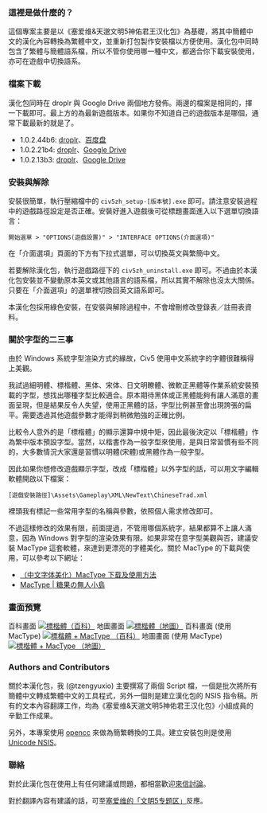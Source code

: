 ### 這裡是做什麼的？
這個專案主要是以《塞爱维&天邈文明5神佑君王汉化包》為基礎，將其中簡體中文的漢化內容轉換為繁體中文，並重新打包製作安裝檔以方便使用。漢化包中同時包含了繁體与簡體語系檔，所以不管你使用哪一種中文，都適合你下載安裝使用，亦可在遊戲中切換語系。

### 檔案下載
漢化包同時在 droplr 與 Google Drive 兩個地方發佈。兩邊的檔案是相同的，擇一下載即可。最上方的為最新遊戲版本。如果你不知道自己的遊戲版本是哪個，通常下載最新的就是了。

* 1.0.2.44b6: [droplr](http://d.pr/f/XaAT)、[百度盘](http://pan.baidu.com/share/link?shareid=435025&uk=1412754507)
* 1.0.2.21b4: [droplr](http://d.pr/f/lNUG)、[Google Drive](http://goo.gl/XJgw7)
* 1.0.2.13b3: [droplr](http://d.pr/f/ZLyG)、[Google Drive](http://goo.gl/sizhF)

### 安裝與解除

安裝很簡單，執行壓縮檔中的 `civ5zh_setup-[版本號].exe` 即可。請注意安裝過程中的遊戲路徑設定是否正確。安裝好進入遊戲後可從標題畫面進入以下選單切換語言：

    開始選單 > "OPTIONS(遊戲設置)" > "INTERFACE OPTIONS(介面選項)"

在「介面選項」頁面的下方有下拉式選單，可以切換英文與繁簡中文。
      
若要解除漢化包，執行遊戲路徑下的 `civ5zh_uninstall.exe` 即可。不過由於本漢化包安裝並不變動原本英文或其他語言的語系檔，所以其實不解除也沒太大關係。只要在「介面選項」的選單裡切換回英文語系即可。

本漢化包採用綠色安裝，在安裝與解除過程中，不會增刪修改登錄表／註冊表資料。

### 關於字型的二三事

由於 Windows 系統字型渲染方式的緣故，Civ5 使用中文系統字的字體很難稱得上美觀。

我試過細明體、標楷體、黑体、宋体、日文明瞭體、微軟正黑體等作業系統安裝預載的字型，想找出哪種字型比較適合。原本期待黑体或正黑體能夠有讓人滿意的畫面呈現，但是結果反令人失望，使用正黑體的話，字型比例甚至會出現誇張的扁平。需要透過其他遊戲參數才能得到稍微勉強的正確比例。

比較令人意外的是「標楷體」的顯示還算中規中矩，因此最後決定以「標楷體」作為繁中版本預設字型。當然，以楷書作為一般字型來使用，是與日常習慣有些不同的，大多數情況大家還是習慣以明體(宋體)或黑體作為一般字型。

因此如果你想修改遊戲顯示字型，改成「標楷體」以外字型的話，可以用文字編輯軟體開啟以下檔案：

    [遊戲安裝路徑]\Assets\Gameplay\XML\NewText\ChineseTrad.xml
    
裡頭我有標記一些常用字型的名稱與參數，依照個人需求修改即可。

不過這樣修改的效果有限，前面提過，不管用哪個系統字，結果都算不上讓人滿意，因為 Windows 對字型的渲染效果有限。如果非常在意字型美觀與否，建議安裝 MacType 這套軟體，來達到更漂亮的字體美化。關於 MacType 的下載與使用，可以參考以下網址：

* [（中文字体美化）MacType 下载及使用方法](http://www.civclub.net/bbs/viewthread.php?tid=79221)
* [MacType | 糖果の無人小島](http://candy-sky.net/tag/mactype/)

### 畫面預覽
百科畫面
[![標楷體（百科）][1]][1]
地圖畫面
[![標楷體（地圖）][2]][2]
百科畫面 (使用 MacType)
[![標楷體 + MacType （百科）][3]][3]
地圖畫面 (使用 MacType)
[![標楷體 + MacType （地圖）][4]][4]

[1]: http://i.imgur.com/oWbWF.jpg
[2]: http://i.imgur.com/eYTcC.jpg
[3]: http://i.imgur.com/D6DFG.jpg
[4]: http://i.imgur.com/nz8pv.jpg

### Authors and Contributors
關於本漢化包，我 (@tzengyuxio) 主要撰寫了兩個 Script 檔，一個是批次將所有簡體中文轉成繁體中文的工具程式，另外一個則是建立漢化包的 NSIS 指令稿。所有的文本內容翻譯工作，均為《塞爱维&天邈文明5神佑君王汉化包》小組成員的辛勤工作成果。

另外，本專案使用 [opencc](http://code.google.com/p/opencc/) 來做為簡繁轉換的工具。建立安裝包則是使用 [Unicode NSIS](http://www.scratchpaper.com/)。

### 聯絡
對於此漢化包在使用上有任何建議或問題，都相當歡迎[來信討論](tzengyuxio+civzh@gmail.com)。

對於翻譯內容有建議的話，可至[塞爱维的「文明5专题区」](http://www.civclub.net/bbs/viewthread.php?tid=75416)反應。
